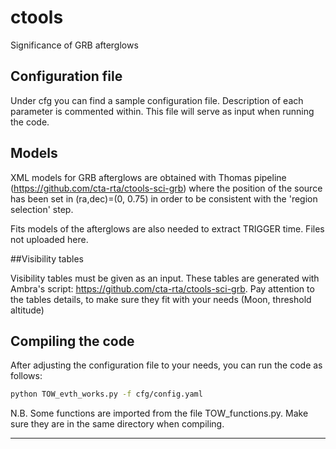 # ctools

Significance of GRB afterglows

## Configuration file

Under cfg you can find a sample configuration file. Description of each parameter is commented within. This file will serve as input when running the code.

## Models

XML models for GRB afterglows are obtained with Thomas pipeline (https://github.com/cta-rta/ctools-sci-grb) where the position of the source has been set in (ra,dec)=(0, 0.75) in order to be consistent with the 'region selection' step. 

Fits models of the afterglows are also needed to extract TRIGGER time. Files not uploaded here. 

##Visibility tables

Visibility tables must be given as an input. These tables are generated with Ambra's script: https://github.com/cta-rta/ctools-sci-grb. Pay attention to the tables details, to make sure they fit with your needs (Moon, threshold altitude)

## Compiling the code

After adjusting the configuration file to your needs, you can run the code as follows:

```bash
python TOW_evth_works.py -f cfg/config.yaml
```
N.B. Some functions are imported from the file TOW_functions.py. Make sure they are in the same directory when compiling.
<HR>

